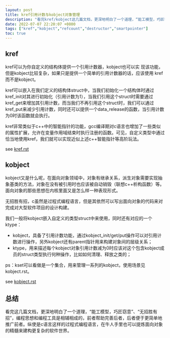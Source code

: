 ```yaml
---
layout: post
title: kref引用计数与kobject对象管理
description: "看完kref/kobject这几篇文档，更深地明白了一个道理，“能工模型，巧匠窃意”、“无招胜有招”，编程思想和编程工具是相辅相成的，前者帮助完善后者，后者便于更简单地推广前者。纵使是c语言这样的过程式编程语言，在牛人手里也可以提炼面向对象的精髓来建构更复杂的软件世界。"
date: 2022-07-07 22:20:07 +0800
tags: ["kref","kobject","refcount","destructor","smartpointer"]
toc: true
---
```


## kref

kref可以为你自定义的结构体提供一个引用计数器，kobject也可以实
现该功能，但是kobject比较复杂，如果只是提供一个简单的引用计数器的话，应该使用
kref而不是kobject。

kref可以嵌入在我们定义的结构体struct中，当我们初始化一个结构体时通过kref_init对其进行初始化（引用计数为1），当我们引用这个struct时需要通过kref_get来增加其引用计数，而当我们不再引用这个struct时，我们可以通过kref_put来减少引用计数，同时还可以提供一个data_release的函数，当引用计数为0时该函数就会执行。

kref非常类似于c++中的智能指针的功能，gcc编译期对c语言也增加了一些类似的属性扩展，允许在变量作用域结束时执行注册的函数。可见，自定义类型中通过恰当地使用kref，我们就可以实现近似上述c++智能指针等高阶玩法。

see [kref.rst](https://sourcegraph.com/github.com/torvalds/linux/-/blob/Documentation/core-api/kref.rst)

## kobject

kobject又是什么呢，在面向对象领域中，对象有继承关系，派生对象需要实现抽象基类的方法，对象在没有被引用时也应该被自动销毁（联想c++析构函数）等。面向对象的那些思想在内核里面又是怎么样一种表现形式。

无招胜有招，c虽然是过程式编程语言，但是其依然可以写出面向对象的代码来对完成对大型软件项目的设计构建。

我们一般将kobject嵌入自定义的类型struct中来使用，同时还有对应的一个ktype：

- kobject，具备了引用计数功能，通过kobject_init/get/put操作可以对引用计数进行操作，另外kobject还有parent指针用来构建对象间的层级关系；
- ktype，用来描述每个kobject对象引用计数减为0时应该对这个包含kobject成员的struct类型执行何种操作，比如如何清理、释放之类的；

ps：kset可以看做是一个集合，用来管理一系列的kobject，使用场景见kobject.rst。

see [kobject.rst](https://sourcegraph.com/github.com/torvalds/linux/-/blob/Documentation/core-api/kobject.rst)

## 总结

看完这几篇文档，更深地明白了一个道理，“能工模型，巧匠窃意”、“无招胜有招”，编程思想和编程工具是相辅相成的，前者帮助完善后者，后者便于更简单地推广前者。纵使是c语言这样的过程式编程语言，在牛人手里也可以提炼面向对象的精髓来建构更复杂的软件世界。
